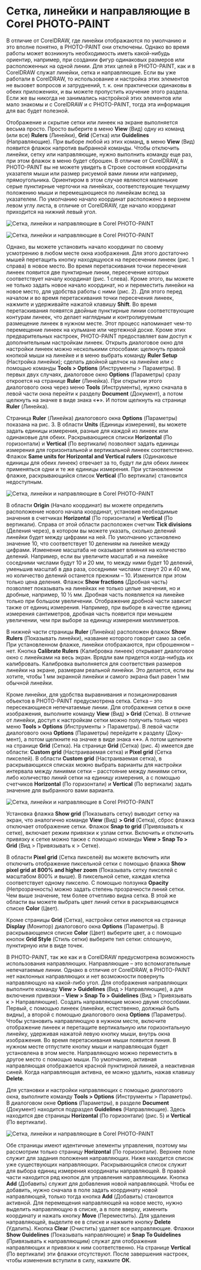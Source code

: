 # Сетка, линейки и направляющие в Corel PHOTO-PAINT

В отличие от CorelDRAW, где линейки отображаются по умолчанию и это вполне понятно, в PHOTO-PAINT они отключены. Однако во время работы может возникнуть необходимость иметь какой-нибудь ориентир, например, при создании фигур одинаковых размеров или расположенных на одной линии. Для этих целей в PHOTO-PAINT, как и в CorelDRAW служат линейки, сетка и направляющие. Если вы уже работали в CorelDRAW, то использование и настройка этих элементов не вызовет вопросов и затруднений, т. к. они практически одинаковы в обеих приложениях, и вы можете пропустить изучение этого раздела. Если же вы никогда не занимались настройкой этих элементов или мало знакомы и с CorelDRAW и с PHOTO-PAINT, тогда эта информация для вас будет полезной.

Отображение и скрытие сетки или линеек на экране выполняется весьма просто. Просто выберите в меню **View** (Вид) одну из команд (или все) **Rulers** (Линейки), **Grid** (Сетка) или **Guidelines** (Направляющие). При выборе любой из этих команд, в меню **View** (Вид) появится флажок напротив выбранной команды. Чтобы отключить линейки, сетку или направляющие, нужно выполнить команду еще раз, при этом флажок в меню будет сброшен. В отличие от CorelDRAW, в PHOTO-PAINT вы не можете увидеть в Строке состояния координаты указателя мыши или размер рисуемой вами линии или например, прямоугольника. Ориентиром в этом случае являются маленькие серые пунктирные черточки на линейках, соответствующие текущему положению мыши и перемещающиеся по линейкам вслед за указателем. По умолчанию начало координат расположено в верхнем левом углу листа, в отличие от CorelDRAW, где начало координат приходится на нижний левый угол.

![Сетка, линейки и направляющие в Corel PHOTO-PAINT](./5fa6ccaa-a193-4be3-aa0b-a924f54c11ab.jpg)

![Сетка, линейки и направляющие в Corel PHOTO-PAINT](./eadf62c1-0cb1-4172-9cdb-dc3cf041ec3b.jpg)

Однако, вы можете установить начало координат по своему усмотрению в любом месте окна изображения. Для этого достаточно мышей перетащить кнопку находящуюся на пересечении линеек (рис. 1 справа) в новое место. Во время перетаскивания точки пересечения линеек появится две пунктирные линии, пересечение которых соответствует началу координат (рис. 1 слева). Кроме этого, вы можете не только задать новое начало координат, но и переместить линейки на новое место, для удобства работы с ними (рис. 2). Для этого перед началом и во время перетаскивания точки пересечения линеек, нажмите и удерживайте нажатой клавишу **Shift**. Во время перетаскивания появятся двойные пунктирные линии соответствующие контурам линеек, что делает наглядным и контролируемым размещение линеек в нужном месте. Этот процесс напоминает чем-то перемещение линеек на кульмане или чертежной доске. Кроме этих предварительных настроек, PHOTO-PAINT предоставляет вам доступ к дополнительным настройкам линеек. Открыть диалоговое окно для настройки линеек можно несколькими способами: щелкнуть правой кнопкой мыши на линейке и в меню выбрать команду **Ruler Setup** (Настройка линейки); сделать двойной щелчок на линейке или с помощью команды **Tools > Options** (Инструменты > Параметры). В первых двух случаях, диалоговое окно **Options** (Параметры) сразу откроется на странице **Ruler** (Линейка). При открытии этого диалогового окна через меню **Tools** (Инструменты), нужно сначала в левой части окна перейти к разделу **Document** (Документ), а потом щелкнуть на значке в виде знака «**+**». И потом щелкнуть на странице **Ruler** (Линейка).

Страница **Ruler** (Линейка) диалогового окна **Options** (Параметры) показана на рис. 3\. В области **Units** (Единицы измерения), вы можете задать единицы измерения, разные для каждой из линеек или одинаковые для обеих. Раскрывающиеся списки **Horizontal** (По горизонтали) и **Vertical** (По вертикали) позволяют задать единицы измерения для горизонтальной и вертикальной линеек соответственно. Флажок **Same units for Horizontal and Vertical rulers** (Одинаковые единицы для обеих линеек) отвечает за то, будут ли для обеих линеек применяться одни и те же единицы измерения. При установленном флажке, раскрывающийся список **Vertical** (По вертикали) становится недоступным.

![Сетка, линейки и направляющие в Corel PHOTO-PAINT](./218c8cd5-0f61-46c9-86c9-f22fc4a608cb.jpg)

В области **Origin** (Начало координат) вы можете определить расположение нового начала координат, установив необходимые значения в счетчиках **Horizontal** (По горизонтали) и **Vertical** (По вертикали). Справа от этой области расположен счетчик **Tick divisions** (Деления через), в котором вы можете указать, сколько делений линейки будет между цифрами на ней. По умолчанию установлено значение 10, что соответствует 10 делениям на линейке между цифрами. Изменение масштаба не оказывает влияния на количество делений. Например, если вы увеличите масштаб и на линейке соседними числами будут 10 и 20 мм, то между ними будет 10 делений, уменьшив масштаб в два раза, соседними числами станут 20 и 40 мм, но количество делений останется прежним – 10\. Изменится при этом только цена деления. Флажок **Show fractions** (Дробная часть) позволяет показывать на линейках не только целые значения, но и дробные, например, 10 ½ мм. Дробная часть появляется на линейке только при большом увеличении. Отображение дробной части зависит также от единиц измерения. Например, при выборе в качестве единиц измерения сантиметров, дробная часть появится при меньшем увеличении, чем при выборе за единицу измерения миллиметров.

В нижней части страницы **Ruler** (Линейка) расположен флажок **Show Rulers** (Показывать линейки), название которого говорит само за себя. При установленном флажке, линейки отображаются, при сброшенном – нет. Кнопка **Calibrate Rulers** (Калибровка линеек) открывает диалоговое окно с линейками на весь экран. Врядли вам придется когда-нибудь их калибровать. Калибровка выполняется для соответствия размеров линейки на экране, размерам реальной линейки. Это делается, если вы хотите, чтобы 1 мм экранной линейки и самого экрана был равен 1 мм обычной линейки.

Кроме линейки, для удобства выравнивания и позиционирования объектов в PHOTO-PAINT предусмотрена сетка. Сетка – это пересекающиеся непечатаемые линии. Для отображения сетки в окне изображения, выполните команду **View** (Вид) **> Grid** (Сетка). В отличие от линейки, доступ к настройкам сетки можно получить только через меню **Tools > Options** (Инструменты > Параметры). В левой части диалогового окна **Options** (Параметры) перейдите к разделу (Доку-мент), а потом щелкните на значке в виде знака «**+**». А потом щелкните на странице **Grid** (Сетка). На странице **Grid** (Сетка) (рис. 4) имеется две области: **Custom grid** (Настраиваемая сетка) и **Pixel grid** (Сетка пикселей). В области **Custom grid** (Настраиваемая сетка), в раскрывающихся списках можно выбрать варианты для настройки интервала между линиями сетки – расстояние между линиями сетки, либо количество линий сетки на единицу измерения, а с помощью счетчиков **Horizontal** (По горизонтали) и **Vertical** (По вертикали) задать значение для выбранного вами варианта.

![Сетка, линейки и направляющие в Corel PHOTO-PAINT](./612a80e0-a1b0-41c9-8b74-1478a4bde6a0.jpg)

Установка флажка **Show grid** (Показывать сетку) выводит сетку на экран, что аналогично команде **View** (Вид) **> Grid** (Сетка), сброс флажка отключает отображение сетки. Флажок **Snap to grid** (Привязывать к сетке), включает режим привязки к узлам сетки. Включить и отключить привязку к сетке можно также с помощью команды **View > Snap To > Grid** (Вид > Привязывать к > Сетке).

В области **Pixel grid** (Сетка пикселей) вы можете включить или отключить отображение пиксельной сетки с помощью флажка **Show pixel grid at 800% and higher zoom** (Показывать сетку пикселей с масштабом 800% и выше). В пиксельной сетке, каждая клетка соответствует одному пикселю. С помощью ползунка **Opacity** (Непрозрачность) можно задать степень прозрачности линий сетки. Чем выше значение, тем более отчетливо видна сетка. В этой же области вы можете выбрать цвет линий сетки в раскрывающемся списке **Color** (Цвет).

Кроме страницы **Grid** (Сетка), настройки сетки имеются на странице **Display** (Монитор) диалогового окна **Options** (Параметры). В раскрывающемся списке **Color** (Цвет) выберите цвет, а с помощью кнопок **Grid Style** (Стиль сетки) выберите тип сетки: сплошную, пунктирную или в виде точек.

В PHOTO-PAINT, так же как и в CorelDRAW предусмотрена возможность использования направляющих. Направляющие – это вспомогательные непечатаемые линии. Однако в отличие от CorelDRAW, в PHOTO-PAINT нет наклонных направляющих и нет возможности повернуть направляющую на какой-либо угол. Для отображения направляющих выполните команду **View > Guidelines** (Вид > Направляющие), а для включения привязки – **View > Snap To > Guidelines** (Вид > Привязывать к > Направляющие). Создать направляющие можно двумя способами. Первый, с помощью линеек (линейки, естественно, должный быть видны), а второй с помощью диалогового окна **Options** (Параметры). Чтобы установить направляющую в нужном месте, включите отображение линеек и перетащите вертикальную или горизонтальную линейку, удерживая нажатой левую кнопку мыши, внутрь окна изображения. Во время перетаскивания мыши появится линия. В нужном месте отпустите кнопку мыши и направляющая будет установлена в этом месте. Направляющую можно переместить в другое место с помощью мыши. По умолчанию, активная направляющая отображается красной пунктирной линией, а неактивная синей. Когда направляющая активна, ее можно удалить, нажав клавишу **Delete**.

Для установки и настройки направляющих с помощью диалогового окна, выполните команду **Tools > Options** (Инструменты > Параметры). В диалоговом окне **Options** (Параметры), в разделе **Document** (Документ) находится подраздел **Guidelines** (Направляющие). Здесь находится две страницы **Horizontal** (По горизонтали) (рис. 5) и **Vertical** (По вертикали).

![Сетка, линейки и направляющие в Corel PHOTO-PAINT](./ec584958-b1d2-4cae-a116-44c89a239e22.jpg)

Обе страницы имеют идентичные элементы управления, поэтому мы рассмотрим только страницу **Horizontal** (По горизонтали). Верхнее поле служит для задания положения направляющих. Ниже находится список уже существующих направляющих. Раскрывающийся список служит для выбора единиц измерения координаты направляющей. В правой части находится ряд кнопок для управления направляющими. Кнопка **Add** (Добавить) служит для добавления новой направляющей. Чтобы ее добавить, нужно сначала в поле задать координату новой направляющей, только тогда кнопка **Add** (Добавить) становится активной. Для перемещения направляющей на новое место, нужно выделить направляющую в списке, а в поле вверху, изменить координату и нажать кнопку **Move** (Переместить). Для удаления направляющей, выделите ее в списке и нажмите кнопку **Delete** (Удалить). Кнопка **Clear** (Очистить) удаляет все направляющие. Флажки **Show Guidelines** (Показывать направляющие) и **Snap To Guidelines** (Привязывать к направляющим) служат для отображения направляющих и привязки к ним соответственно. На странице **Vertical** (По вертикали) эти флажки отсутствуют. После завершения настроек, чтобы изменения вступили в силу, нажмите **ОК**.